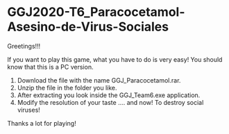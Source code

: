 # GGJ2020-T6_Paracocetamol-Asesino-de-Virus-Sociales

Greetings!!!

If you want to play this game, what you have to do is very easy! You should know that this is a PC version.

1. Download the file with the name GGJ_Paracocetamol.rar.
2. Unzip the file in the folder you like.
3. After extracting you look inside the GGJ_Team6.exe application.
4. Modify the resolution of your taste .... and now! To destroy social viruses!

Thanks a lot for playing!
